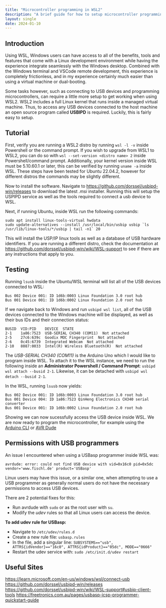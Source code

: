 ```yaml
---
title: "Microcontroller programming in WSL2"
description: "A brief guide for how to setup microcontroller programming in WSL2."
layout: single
date: 2024-01-10
---
```


## Introduction

Using WSL, Windows users can have access to all of the benefits, tools and features that come with a Linux development environment while having the experience integrate seamlessly with the Windows desktop. Combined with the Windows terminal and VSCode remote development, this experience is completely frictionless, and in my experience certainly much easier than using a virtual machine or dual-booting.

Some tasks however, such as connecting to USB devices and programming microcontrollers, can require a little more setup to get working when using WSL2. WSL2 includes a full Linux kernel that runs inside a managed virtual machine. Thus, to access any USB devices connected to the host machine an open source program called **USBIPD** is required. Luckily, this is fairly easy to setup.

## Tutorial

First, verify you are running a WSL2 distro by running `wsl -l -v` inside Powershell or the command prompt. If you wish to upgrade from WSL1 to WSL2, you can do so with `wsl --set-version <distro name> 2` inside Powershell/command prompt. Additionally, your kernel version inside WSL must be 5.10.60.1 or later, this can be verified by running `uname -a` inside WSL. These steps have been tested for Ubuntu 22.04.2, however for different distros the commands may be slightly different.

Now to install the software. Navigate to https://github.com/dorssel/usbipd-win/releases to download the latest _.msi_ installer. Running this will setup the USPIPD service as well as the tools required to connect a usb device to WSL.

Next, if running Ubuntu, inside WSL run the following commands:

```
sudo apt install linux-tools-virtual hwdata
sudo update-alternatives --install /usr/local/bin/usbip usbip `ls /usr/lib/linux-tools/*/usbip | tail -n1` 20
```

This will install the USP/IP linux tools as well as a database of USB hardware identifiers. If you are running a different distro, check the documentation at https://github.com/dorssel/usbipd-win/wiki/WSL-support to see if there are any instructions that apply to you.

## Testing

Running `lsusb` inside the Ubuntu/WSL terminal will list all of the USB devices connected to WSL:

```
Bus 002 Device 001: ID 1d6b:0003 Linux Foundation 3.0 root hub
Bus 001 Device 001: ID 1d6b:0002 Linux Foundation 2.0 root hub
```

If we navigate back to Windows and run `usbipd wsl list`, all of the USB devices connected to the Windows machine will be displayed, as well as their bus IDs and their connection status:

```
BUSID  VID:PID    DEVICE  STATE
2-1    1a86:7523  USB-SERIAL CH340 (COM11)  Not attached
2-5    27c6:639c  Goodix MOC Fingerprint  Not attached
2-6    0c45:6739  Integrated Webcam  Not attached
2-10   8087:0033  Intel(R) Wireless Bluetooth(R)  Not attached
```

The _USB-SERIAL CH340 (COM11)_ is the Arduino Uno which I would like to program inside WSL. To attach it to the WSL instance, we need to run the following inside an **Administrator Powershell / Command Prompt**: `usbipd wsl attach --busid 2-1`. Likewise, it can be detached with `usbipd wsl detach --busid 2-1`.

In the WSL, running `lsusb` now yields:

```
Bus 002 Device 001: ID 1d6b:0003 Linux Foundation 3.0 root hub
Bus 001 Device 004: ID 1a86:7523 QinHeng Electronics CH340 serial converter
Bus 001 Device 001: ID 1d6b:0002 Linux Foundation 2.0 root hub
```

Showing we can now sucessfully access the USB device inside WSL. We are now ready to program the microcontroller, for example using the [Arduino CLI](https://arduino.github.io/arduino-cli) or [AVR Dude](https://github.com/avrdudes/avrdude)

## Permissions with USB programmers

An issue I encountered when using a USBasp programmer inside WSL was:

```
avrdude: error: could not find USB device with vid=0x16c0 pid=0x5dc vendor='www.fischl.de' product='USBasp'
```

Linux users may have this issue, or a similar one, when attempting to use a USB programmer as generally normal users do not have the necessary permissions to access USB devices.

There are 2 potential fixes for this:

- Run avrdude with `sudo` or as the root user with `su`.
- Modify the _udev_ rules so that all Linux users can access the device.

**To add udev rule for USBasp:**

- Navigate to `/etc/udev/rules.d`
- Create a new rule file: `usbasp.rules`
- In the file, add a singular line: `SUBSYSTEMS=="usb", ATTRS{idVendor}=="16c0", ATTRS{idProduct}=="05dc", MODE=="0666"`
- Restart the udev service with: `sudo /etc/init.d/udev restart`

## Useful Sites

https://learn.microsoft.com/en-us/windows/wsl/connect-usb
https://github.com/dorssel/usbipd-win/releases
https://github.com/dorssel/usbipd-win/wiki/WSL-support#usbip-client-tools
https://freetronics.com.au/pages/usbasp-icsp-programmer-quickstart-guide
